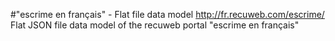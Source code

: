 #"escrime en français" - Flat file data model
http://fr.recuweb.com/escrime/
Flat JSON file data model of the recuweb portal "escrime en français"
